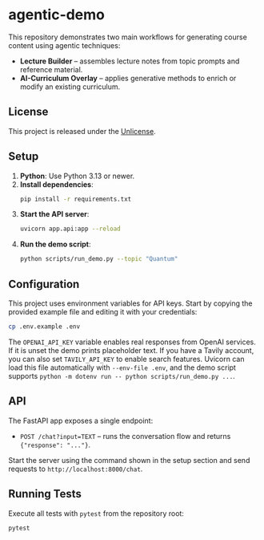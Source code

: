 # agentic-demo

This repository demonstrates two main workflows for generating course content using agentic techniques:

* **Lecture Builder** – assembles lecture notes from topic prompts and reference material.
* **AI-Curriculum Overlay** – applies generative methods to enrich or modify an existing curriculum.

## License

This project is released under the [Unlicense](LICENSE).

## Setup

1. **Python**: Use Python 3.13 or newer.
2. **Install dependencies**:
   ```bash
   pip install -r requirements.txt
   ```
3. **Start the API server**:
   ```bash
   uvicorn app.api:app --reload
   ```
4. **Run the demo script**:
   ```bash
   python scripts/run_demo.py --topic "Quantum" 
   ```

## Configuration

This project uses environment variables for API keys. Start by copying the
provided example file and editing it with your credentials:

```bash
cp .env.example .env
```

The `OPENAI_API_KEY` variable enables real responses from OpenAI services. If it
is unset the demo prints placeholder text. If you have a Tavily account, you can also set `TAVILY_API_KEY` to enable
search features. Uvicorn can load this file automatically with `--env-file .env`,
and the demo script supports `python -m dotenv run -- python scripts/run_demo.py ...`.

## API

The FastAPI app exposes a single endpoint:

- `POST /chat?input=TEXT` – runs the conversation flow and returns
  `{"response": "..."}`.

Start the server using the command shown in the setup section and send requests
to `http://localhost:8000/chat`.

## Running Tests

Execute all tests with `pytest` from the repository root:

```bash
pytest
```
